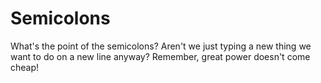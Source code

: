 # Semicolons

What's the point of the semicolons? Aren't we just typing a new thing we want to do on a new line anyway? Remember, great power doesn't come cheap!